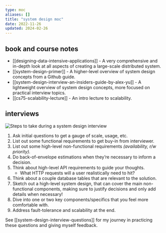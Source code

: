 ```yaml
---
type: moc
aliases: []
title: "system design moc"
date: 2022-11-26
updated: 2024-02-26
---
```


## book and course notes

- [[designing-data-intensive-applications]] - A very comprehensive and in-depth look at all aspects of creating a large-scale distributed system.
- [[system-design-primer]] - A higher-level overview of system design concepts from a Github guide.
- [[system-design-interview-an-insiders-guide-by-alex-yu]] - A lightweight overview of system design concepts, more focused on practical interview topics.
- [[cs75-scalability-lecture]] - An intro lecture to scalability.

## interviews

![Steps to take during a system design interview](https://github.com/ashishps1/awesome-system-design-resources/raw/main/diagrams/interview-template.png)

1. Ask initial questions to get a gauge of scale, usage, etc.
2. List out some functional requirements to get buy-in from interviewer.
3. List out some high-level non-functional requirements *(availability, r/w priority).*
4. Do back-of-envelope estimations when they’re necessary to inform a decision.
5. Think about high-level API requirements to guide your thoughts.
	- What HTTP requests will a user realistically need to hit?
6. Think about a couple database tables that are relevant to the solution.
7. Sketch out a high-level system design, that can cover the main non-functional components, making sure to justify decisions and only add details when necessary!
8. Dive into one or two key components/specifics that you feel more comfortable with.
9. Address fault-tolerance and scalability at the end.

See [[system-design-interview-questions]] for my journey in practicing these questions and giving myself feedback.
